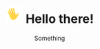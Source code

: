 ### <h1 align="center"><img src="Waving_400px.gif" width="40px">  Hello there!
<p align='center'> Something </p>
<h1>
<!--  
[![Top Langs](https://github-readme-stats.vercel.app/api/top-langs/?username=life-termer)](https://github.com/anuraghazra/github-readme-stats)
[![Github stats](https://github-readme-stats.vercel.app/api?username=life-termer)](https://github.com/anuraghazra/github-readme-stats)

[![ReadMe Card](https://github-readme-stats.vercel.app/api/pin/?username=life-termer&repo=Minesweeper)](https://github.com/life-termer/Minesweeper.git)
[![ReadMe Card](https://github-readme-stats.vercel.app/api/pin/?username=life-termer&repo=LastFMBot)](https://github.com/life-termer/LastFMBot.git)


**life-termer/life-termer** is a ✨ _special_ ✨ repository because its `README.md` (this file) appears on your GitHub profile.

Here are some ideas to get you started:

- 🔭 I’m currently working on ...
- 🌱 I’m currently learning ...
- 👯 I’m looking to collaborate on ...
- 🤔 I’m looking for help with ...
- 💬 Ask me about ...
- 📫 How to reach me: ...
- 😄 Pronouns: ...
- ⚡ Fun fact: ...
-->
